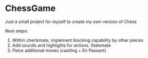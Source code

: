 # ChessGame

Just a small project for myself to create my own version of Chess

Next steps: 

1) Within checkmate, implement blocking capability by other pieces
2) Add sounds and highlights for actions. Stalemate
3) Piece additional moves (castling + En Passant)